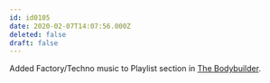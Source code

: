 ```yaml
---
id: id0105
date: 2020-02-07T14:07:56.000Z
deleted: false
draft: false
---
```


Added Factory/Techno music to Playlist section in [The Bodybuilder][1].

[1]: the-bodybuilder.html